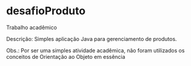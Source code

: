 # desafioProduto

Trabalho acadêmico

Descrição: 
Simples aplicação Java para gerenciamento de produtos.

Obs.: Por ser uma simples atividade acadêmica, não foram utilizados os conceitos de Orientação ao Objeto em essência
